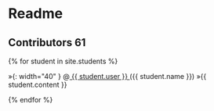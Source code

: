 # Readme 
## Contributors 61

{% for student in site.students %}

»<img src="{{ student.image }}" alt="">{: width="40" }
@<a href="https://github.com/{{ student.user }}">
      {{ student.user }}
     </a>
     ({{ student.name }})
»{{ student.content }}

{% endfor %}
